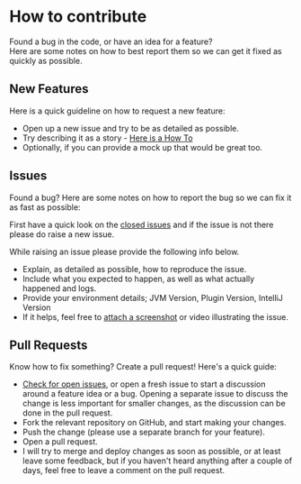 # How to contribute

Found a bug in the code, or have an idea for a feature? <br>
Here are some notes on how to best report them so we can get it fixed as quickly as possible.

## New Features

Here is a quick guideline on how to request a new feature:
 - Open up a new issue and try to be as detailed as possible.
 - Try describing it as a story - [Here is a How To](https://help.rallydev.com/writing-great-user-story)
 - Optionally, if you can provide a mock up that would be great too.

## Issues

Found a bug? 
Here are some notes on how to report the bug so we can fix it as fast as possible:

First have a quick look on the [closed issues](https://github.com/guikeller/jetty-runner/issues?q=is%3Aissue+is%3Aclosed) and if the issue is not there please do raise a new issue.

While raising an issue please provide the following info below.
- Explain, as detailed as possible, how to reproduce the issue.
- Include what you expected to happen, as well as what actually happened and logs.
- Provide your environment details; JVM Version, Plugin Version, IntelliJ Version
- If it helps, feel free to [attach a
  screenshot](https://github.com/blog/1347-issue-attachments) or video
  illustrating the issue.

## Pull Requests

Know how to fix something? Create a pull request! Here's a quick guide:

- [Check for open issues](https://github.com/guikeller/jetty-runner/issues), or
   open a fresh issue to start a discussion around a feature idea or a bug.
   Opening a separate issue to discuss the change is less important for smaller
   changes, as the discussion can be done in the pull request.
- Fork the relevant repository on GitHub, and start making your changes.
- Push the change (please use a separate branch for your feature).
- Open a pull request.
- I will try to merge and deploy changes as soon as possible, or at least leave
   some feedback, but if you haven't heard anything after a couple of days,
   feel free to leave a comment on the pull request.
